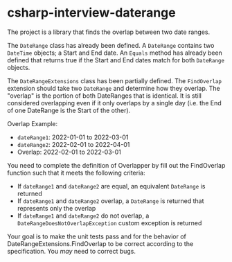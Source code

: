 # csharp-interview-daterange

The project is a library that finds the overlap between two date ranges.

The `DateRange` class has already been defined. A `DateRange` contains two `DateTime` objects; a Start and End date. An `Equals` method has already been defined that returns true if the Start and End dates match for both `DateRange` objects.

The `DateRangeExtensions` class has been partially defined. The `FindOverlap` extension should take two `DateRange` and determine how they overlap. The "overlap" is the portion of both DateRanges that is identical. It is still considered overlapping even if it only overlaps by a single day (i.e. the End of one DateRange is the Start of the other).

Overlap Example:
* `dateRange1`: 2022-01-01 to 2022-03-01
* `dateRange2`: 2022-02-01 to 2022-04-01
* Overlap: 2022-02-01 to 2022-03-01

You need to complete the definition of Overlapper by fill out the FindOverlap function such that it meets the following criteria:
* If `dateRange1` and `dateRange2` are equal, an equivalent `DateRange` is returned
* If `dateRange1` and `dateRange2` overlap, a `DateRange` is returned that represents only the overlap
* If `dateRange1` and `dateRange2` do not overlap, a `DateRangeDoesNotOverlapException` custom exception is returned

Your goal is to make the unit tests pass and for the behavior of DateRangeExtensions.FindOverlap to be correct according to the specification. You _may_ need to correct bugs.
